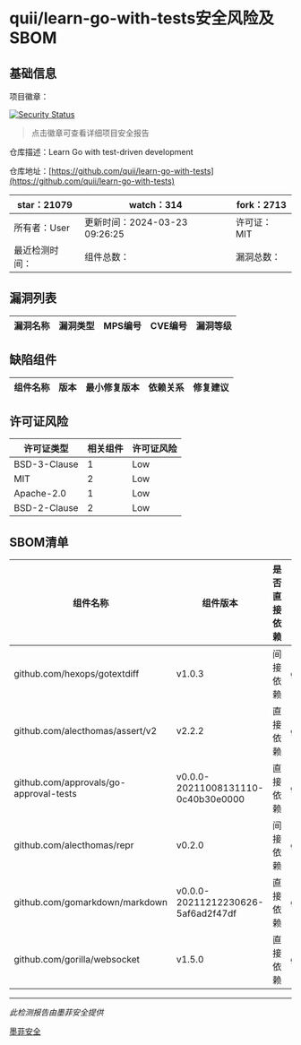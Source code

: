 # quii/learn-go-with-tests安全风险及SBOM

## 基础信息

项目徽章：

[![Security Status](https://www.murphysec.com/platform3/v31/badge/1772329838387404800.svg)](https://www.murphysec.com/console/report/1691876037071097856/1772329838387404800)

> 点击徽章可查看详细项目安全报告

仓库描述：Learn Go with test-driven development

仓库地址：[https://github.com/quii/learn-go-with-tests](https://github.com/quii/learn-go-with-tests)

| star：21079 | watch：314 | fork：2713 |
| ----------- | -------------- | ------------ |
| 所有者：User | 更新时间：2024-03-23 09:26:25 | 许可证：MIT |
| 最近检测时间： | 组件总数： | 漏洞总数： |




## 漏洞列表

| 漏洞名称 | 漏洞类型 | MPS编号 | CVE编号 | 漏洞等级 |
| ------- | ------ | ------- | ------ | ----- |





## 缺陷组件

| 组件名称 | 版本 | 最小修复版本 | 依赖关系 | 修复建议 |
| -------- | ---- | ------------ | -------- | -------- |





## 许可证风险

| 许可证类型 | 相关组件 | 许可证风险 |
| ---------- | -------- | ---------- |
|BSD-3-Clause|1|Low|
|MIT|2|Low|
|Apache-2.0|1|Low|
|BSD-2-Clause|2|Low|




## SBOM清单

| 组件名称 | 组件版本 | 是否直接依赖 | 仓库 |
| -------- | -------- | ------------ | ---- |
|github.com/hexops/gotextdiff|v1.0.3|间接依赖|go|
|github.com/alecthomas/assert/v2|v2.2.2|直接依赖|go|
|github.com/approvals/go-approval-tests|v0.0.0-20211008131110-0c40b30e0000|直接依赖|go|
|github.com/alecthomas/repr|v0.2.0|间接依赖|go|
|github.com/gomarkdown/markdown|v0.0.0-20211212230626-5af6ad2f47df|直接依赖|go|
|github.com/gorilla/websocket|v1.5.0|直接依赖|go|


------

*此检测报告由墨菲安全提供*

[墨菲安全](www.murphysec.com)